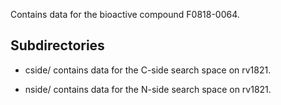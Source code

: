 Contains data for the bioactive compound F0818-0064.

## Subdirectories

- cside/ contains data for the C-side search space on rv1821.

- nside/ contains data for the N-side search space on rv1821.

